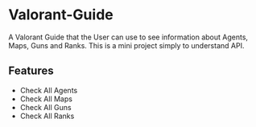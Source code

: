 # Valorant-Guide
 A Valorant Guide that the User can use to see information about Agents, Maps, Guns and Ranks.
 This is a mini project simply to understand API.

 ## Features

 - Check All Agents
- Check All Maps
- Check All Guns
- Check All Ranks

